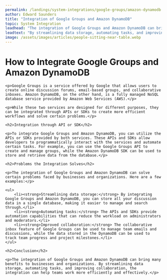 ```yaml
---
permalink: /landings/system-integrations/google-groups/amazon-dynamodb
author: Edward Saunders
title: "Integration of Google Groups and Amazon DynamoDB"
topic: System Integration
leadhead: "The integration of Google Groups and Amazon DynamoDB can bring many benefits to businesses and organizations"
leadtext: "By streamlining data storage, automating tasks, and improving collaboration, the integration can help teams work more efficiently and effectively."
image: /assets/images/articles/people-sitting-near-table.webp
---
```

<div class="arttext">	<h1>How to Integrate Google Groups and Amazon DynamoDB</h1>

	<p>Google Groups is a service offered by Google that allows users to create online discussion forums, email-based groups, and collaborative inboxes. Amazon DynamoDB, on the other hand, is a fully managed NoSQL database service provided by Amazon Web Services (AWS).</p>

	<p>While these two services are designed for different purposes, they can be integrated through APIs or SDKs to create more efficient workflows and solve certain problems.</p>

	<h2>Integration through API or SDK</h2>

	<p>To integrate Google Groups and Amazon DynamoDB, you can utilize the APIs or SDKs provided by both services. These APIs and SDKs allow developers to programmatically interact with the services and automate certain tasks. For example, you can use the Google Groups API to create and manage groups, while the Amazon DynamoDB SDK can be used to store and retrieve data from the database.</p>

	<h2>Problems the Integration Solves</h2>

	<p>The integration of Google Groups and Amazon DynamoDB can solve certain problems faced by businesses and organizations. Here are a few examples:</p>

	<ul>
		<li><strong>Streamlining data storage:</strong> By integrating Google Groups and Amazon DynamoDB, you can store all your discussion data in a single database, making it easier to manage and search through.</li>
		<li><strong>Automating tasks:</strong> The APIs and SDKs provide automation capabilities that can reduce the workload on administrators and moderators.</li>
		<li><strong>Improved collaboration:</strong> The collaborative inbox feature of Google Groups can be used to manage team emails and discussions, while the data stored in the DynamoDB can be used to track team progress and project milestones.</li>
	</ul>

	<h2>Conclusion</h2>

	<p>The integration of Google Groups and Amazon DynamoDB can bring many benefits to businesses and organizations. By streamlining data storage, automating tasks, and improving collaboration, the integration can help teams work more efficiently and effectively.</p>

</div>